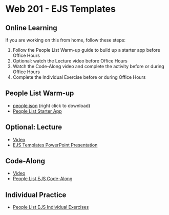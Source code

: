 # Web 201 - EJS Templates

## Online Learning
If you are working on this from home, follow these steps:

1. Follow the People List Warm-up guide to build up a starter app before Office Hours
1. Optional: watch the Lecture video before Office Hours
1. Watch the Code-Along video and complete the activity before or during Office Hours
1. Complete the Individual Exercise before or during Office Hours

## People List Warm-up
- <a href="people.json" target="_blank">people.json</a> (right click to download)
- [People List Starter App](PeopleListStarterApp.md)

## Optional: Lecture
- [Video](https://www.youtube.com/watch?v=fK53DJC3rwY&list=PL1P_sExxi-9PSNwmays_UE8JYllVu7P7u&index=15&t=0s)
- <a href="EjsTemplates.pptx" target="_blank">EJS Templates PowerPoint Presentation</a>

## Code-Along
- [Video](https://www.youtube.com/watch?v=wAu0G8ppEdE&list=PL1P_sExxi-9PSNwmays_UE8JYllVu7P7u&index=21&t=0s)
- [People List EJS Code-Along](PeopleListEjsCodeAlong.md)

## Individual Practice
- [People List EJS Individual Exercises](PeopleListEjsIndividualExercises.md)